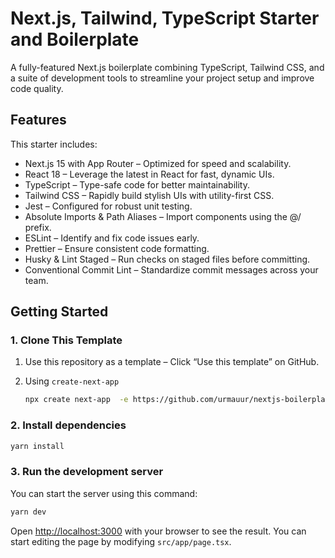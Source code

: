# Next.js, Tailwind, TypeScript Starter and Boilerplate

A fully-featured Next.js boilerplate combining TypeScript, Tailwind CSS, and a suite of development tools to streamline your project setup and improve code quality.

## Features

This starter includes:

- Next.js 15 with App Router – Optimized for speed and scalability.
- React 18 – Leverage the latest in React for fast, dynamic UIs.
- TypeScript – Type-safe code for better maintainability.
- Tailwind CSS – Rapidly build stylish UIs with utility-first CSS.
- Jest – Configured for robust unit testing.
- Absolute Imports & Path Aliases – Import components using the @/ prefix.
- ESLint – Identify and fix code issues early.
- Prettier – Ensure consistent code formatting.
- Husky & Lint Staged – Run checks on staged files before committing.
- Conventional Commit Lint – Standardize commit messages across your team.

## Getting Started

### 1. Clone This Template

1. Use this repository as a template – Click “Use this template” on GitHub.

2. Using `create-next-app`

   ```bash
   npx create next-app  -e https://github.com/urmauur/nextjs-boilerplate my-app
   ```

### 2. Install dependencies

```bash
yarn install
```

### 3. Run the development server

You can start the server using this command:

```bash
yarn dev
```

Open [http://localhost:3000](http://localhost:3000) with your browser to see the result. You can start editing the page by modifying `src/app/page.tsx`.
